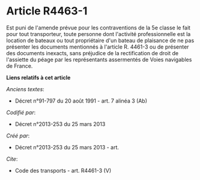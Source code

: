 # Article R4463-1

Est puni de l'amende prévue pour les contraventions de la 5e classe le fait pour tout transporteur, toute personne dont
l'activité professionnelle est la location de bateaux ou tout propriétaire d'un bateau de plaisance de ne pas présenter les
documents mentionnés à l'article R. 4461-3 ou de présenter des documents inexacts, sans préjudice de la rectification de
droit de l'assiette du péage par les représentants assermentés de Voies navigables de France.

**Liens relatifs à cet article**

_Anciens textes_:

  - Décret n°91-797 du 20 août 1991 - art. 7 alinéa 3 (Ab)

_Codifié par_:

  - Décret n°2013-253 du 25 mars 2013

_Créé par_:

  - Décret n°2013-253 du 25 mars 2013 - art.

_Cite_:

  - Code des transports - art. R4461-3 (V)
